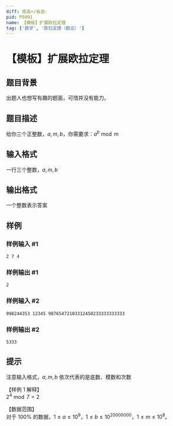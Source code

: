 ```yaml
---
diff: 提高+/省选-
pid: P5091
name: 【模板】扩展欧拉定理
tag: ['数学', '欧拉定理（数论）']
---
```

# 【模板】扩展欧拉定理
## 题目背景

出题人也想写有趣的题面，可惜并没有能力。
## 题目描述

给你三个正整数，$a,m,b$，你需要求：$a^b \bmod m$   

## 输入格式

一行三个整数，$a,m,b$
## 输出格式

一个整数表示答案
## 样例

### 样例输入 #1
```
2 7 4
```
### 样例输出 #1
```
2
```
### 样例输入 #2
```
998244353 12345 98765472103312450233333333333
```
### 样例输出 #2
```
5333
```
## 提示

注意输入格式，$a,m,b$ 依次代表的是底数、模数和次数   

【样例 $1$ 解释】   
$2^4 \bmod 7 = 2$     
     
【数据范围】  
对于 $100\%$ 的数据，$1\le a \le 10^9$，$1\le b \le 10^{20000000}，1\le m \le 10^8$。
